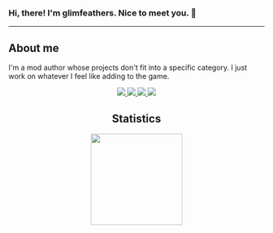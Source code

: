 ### Hi, there! I'm glimfeathers. Nice to meet you. 🖖
----
About me
----
I'm a mod author whose projects don't fit into a specific category. I just work on whatever I feel like adding to the game.
   
   
<div align = "center">
  </a> 
  <a href = "mailto:glimfeathers@gmail.com.com"> <img src="https://img.shields.io/badge/-Gmail-%23333?style=for-the-badge&logo=gmail&logoColor=white" target="_blank">
  <a href = "https://twitter.com/glimfeathers"> <img src="https://img.shields.io/badge/Twitter-1DA1F2?style=for-the-badge&logo=twitter&logoColor=white" target="_blank">
  <a href = "https://www.youtube.com/@glimfeathers7645/featured"> <img src="https://img.shields.io/badge/YouTube-FF0000?style=for-the-badge&logo=youtube&logoColor=white">
  <a href = "https://www.twitch.tv/glimfeathers"> <img src=https://img.shields.io/badge/Twitch-9146FF?style=for-the-badge&logo=twitch&logoColor=white">
  
  </a>
  

Statistics
----
<div align="center">
  <a href="https://github.com/leonardo-trote">
  <img height="180em" src="https://github-readme-stats.vercel.app/api/top-langs/?username=leonardo-trote&layout=compact&langs_count=7&theme=dracula"/>
</div>
